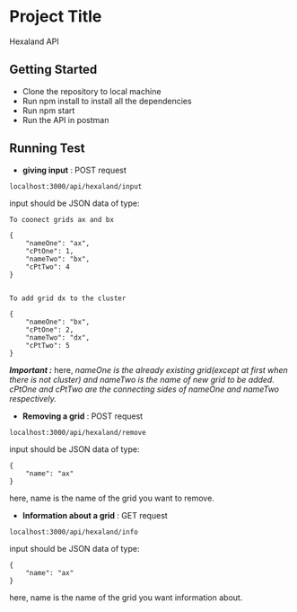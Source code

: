 # Project Title
Hexaland API

## Getting Started
* Clone the repository to local machine
* Run npm install to install all the dependencies
* Run npm start
* Run the API in postman

## Running Test
* __giving input__ : POST request

```
localhost:3000/api/hexaland/input
```

input should be JSON data of type:

```
To coonect grids ax and bx

{
	"nameOne": "ax",
	"cPtOne": 1,
	"nameTwo": "bx",
	"cPtTwo": 4
}


To add grid dx to the cluster

{
	"nameOne": "bx",
	"cPtOne": 2,
	"nameTwo": "dx",
	"cPtTwo": 5
}

```

***Important :***
here, *nameOne is the already existing grid(except at first when there is not cluster) and nameTwo is the name of new grid to be added. cPtOne and cPtTwo are the connecting sides of nameOne and nameTwo respectively.*

* __Removing a grid__ : POST request

```
localhost:3000/api/hexaland/remove
```

input should be JSON data of type:

```
{
	"name": "ax"
}
```
here, name is the name of the grid you want to remove.

* __Information about a grid__ : GET request

```
localhost:3000/api/hexaland/info
```

input should be JSON data of type:

```
{
	"name": "ax"
}
```
here, name is the name of the grid you want information about.